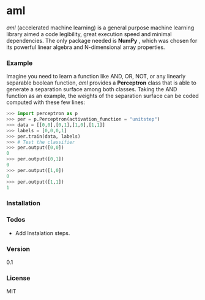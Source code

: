 # aml
*aml* (accelerated machine learning) is a general purpose machine learning library aimed a code legibility, great execution speed and minimal dependencies. The only package needed is **NumPy** , which was chosen for its powerful linear algebra and N-dimensional array properties.

### Example
Imagine you need to learn a function like AND, OR, NOT, or any linearly separable boolean function, *aml* provides a **Perceptron** class that is able to generate a separation surface among both classes. Taking the AND function as an example, the weights of the separation surface can be coded computed with these few lines:

```python
>>> import perceptron as p
>>> per = p.Perceptron(activation_function = "unitstep")
>>> data = [[0,0],[0,1],[1,0],[1,1]]
>>> labels = [0,0,0,1]
>>> per.train(data, labels)
>>> # Test the classifier
>>> per.output([0,0])
0
>>> per.output([0,1])
0
>>> per.output([1,0])
0
>>> per.output([1,1])
1
```

### Installation


### Todos
  - Add Instalation steps.

### Version
0.1

### License
MIT
